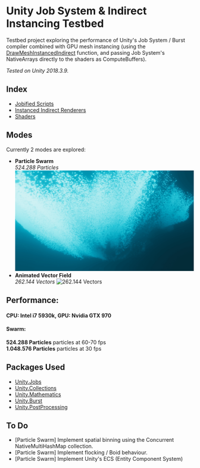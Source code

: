 # Unity Job System & Indirect Instancing Testbed
Testbed project exploring the performance of Unity's Job System / Burst compiler combined with GPU mesh instancing (using the [DrawMeshInstancedIndirect](https://docs.unity3d.com/ScriptReference/Graphics.DrawMeshInstancedIndirect.html) function, and passing Job System's NativeArrays directly to the shaders as ComputeBuffers).

_Tested on Unity 2018.3.9._

## Index
* [Jobified Scripts](https://github.com/GeorgeAdamon/InstancedIndirect_And_JobSystem/tree/master/Assets/Scripts/Jobified)
* [Instanced Indirect Renderers](https://github.com/GeorgeAdamon/InstancedIndirect_And_JobSystem/tree/master/Assets/Scripts/Renderers)
* [Shaders](https://github.com/GeorgeAdamon/InstancedIndirect_And_JobSystem/tree/master/Assets/Shaders)

## Modes
Currently 2 modes are explored:
* **Particle Swarm**
<br/>_524.288 Particles_
![524.288 Particles](Recordings/gif_animation_007.gif?raw=true "524.288 Particles")
* **Animated Vector Field**
<br/>_262.144 Vectors_
![262.144 Vectors](Recordings/gif_animation_010.gif?raw=true "262.144 Vectors")

## Performance:
#### CPU: Intel i7 5930k, GPU: Nvidia GTX 970
#### Swarm:<br/>
**524.288 Particles** particles at 60-70 fps <br/>
**1.048.576 Particles** particles at 30 fps

## Packages Used
* [Unity.Jobs](https://docs.unity3d.com/Packages/com.unity.jobs@0.0/manual/index.html)
* [Unity.Collections](https://docs.unity3d.com/Packages/com.unity.collections@0.0/api/Unity.Collections.html)
* [Unity.Mathematics](https://docs.unity3d.com/Packages/com.unity.mathematics@1.0/manual/index.html)
* [Unity.Burst](https://docs.unity3d.com/Packages/com.unity.burst@1.0/manual/index.html)
* [Unity.PostProcessing](https://docs.unity3d.com/Packages/com.unity.postprocessing@2.1/manual/index.html)

## To Do
* [Particle Swarm] Implement spatial binning using the Concurrent NativeMultiHashMap collection.
* [Particle Swarm] Implement flocking / Boid behaviour.
* [Particle Swarm] Implement Unity's ECS (Entity Component System)
